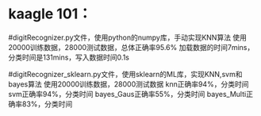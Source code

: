 # kaagle 101：

#digitRecognizer.py文件，使用python的numpy库，手动实现KNN算法
使用20000训练数据，28000测试数据，总体正确率95.6%
加载数据的时间7mins，分类时间是131mins，写入数据时间0.1s

#digitRecognizer_sklearn.py文件，使用sklearn的ML库，实现KNN,svm和bayes算法
使用20000训练数据，28000测试数据
knn正确率94%，分类时间
svm正确率94%，分类时间
bayes_Gaus正确率55%，分类时间
bayes_Multi正确率83%，分类时间

